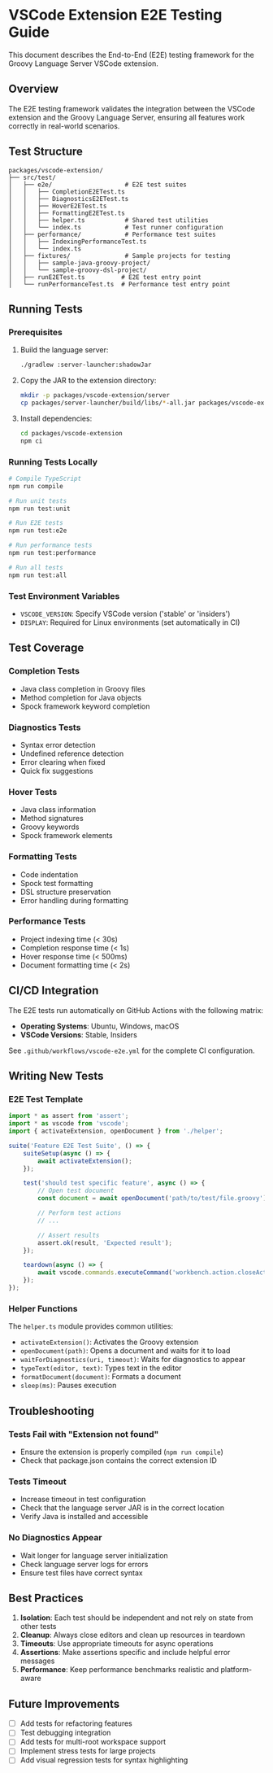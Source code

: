# VSCode Extension E2E Testing Guide

This document describes the End-to-End (E2E) testing framework for the Groovy Language Server VSCode extension.

## Overview

The E2E testing framework validates the integration between the VSCode extension and the Groovy Language Server, ensuring all features work correctly in real-world scenarios.

## Test Structure

```
packages/vscode-extension/
├── src/test/
│   ├── e2e/                    # E2E test suites
│   │   ├── CompletionE2ETest.ts
│   │   ├── DiagnosticsE2ETest.ts
│   │   ├── HoverE2ETest.ts
│   │   ├── FormattingE2ETest.ts
│   │   ├── helper.ts           # Shared test utilities
│   │   └── index.ts            # Test runner configuration
│   ├── performance/            # Performance test suites
│   │   ├── IndexingPerformanceTest.ts
│   │   └── index.ts
│   ├── fixtures/               # Sample projects for testing
│   │   ├── sample-java-groovy-project/
│   │   └── sample-groovy-dsl-project/
│   ├── runE2ETest.ts          # E2E test entry point
│   └── runPerformanceTest.ts  # Performance test entry point
```

## Running Tests

### Prerequisites

1. Build the language server:
   ```bash
   ./gradlew :server-launcher:shadowJar
   ```

2. Copy the JAR to the extension directory:
   ```bash
   mkdir -p packages/vscode-extension/server
   cp packages/server-launcher/build/libs/*-all.jar packages/vscode-extension/server/groovy-language-server.jar
   ```

3. Install dependencies:
   ```bash
   cd packages/vscode-extension
   npm ci
   ```

### Running Tests Locally

```bash
# Compile TypeScript
npm run compile

# Run unit tests
npm run test:unit

# Run E2E tests
npm run test:e2e

# Run performance tests
npm run test:performance

# Run all tests
npm run test:all
```

### Test Environment Variables

- `VSCODE_VERSION`: Specify VSCode version ('stable' or 'insiders')
- `DISPLAY`: Required for Linux environments (set automatically in CI)

## Test Coverage

### Completion Tests
- Java class completion in Groovy files
- Method completion for Java objects
- Spock framework keyword completion

### Diagnostics Tests
- Syntax error detection
- Undefined reference detection
- Error clearing when fixed
- Quick fix suggestions

### Hover Tests
- Java class information
- Method signatures
- Groovy keywords
- Spock framework elements

### Formatting Tests
- Code indentation
- Spock test formatting
- DSL structure preservation
- Error handling during formatting

### Performance Tests
- Project indexing time (< 30s)
- Completion response time (< 1s)
- Hover response time (< 500ms)
- Document formatting time (< 2s)

## CI/CD Integration

The E2E tests run automatically on GitHub Actions with the following matrix:

- **Operating Systems**: Ubuntu, Windows, macOS
- **VSCode Versions**: Stable, Insiders

See `.github/workflows/vscode-e2e.yml` for the complete CI configuration.

## Writing New Tests

### E2E Test Template

```typescript
import * as assert from 'assert';
import * as vscode from 'vscode';
import { activateExtension, openDocument } from './helper';

suite('Feature E2E Test Suite', () => {
    suiteSetup(async () => {
        await activateExtension();
    });

    test('should test specific feature', async () => {
        // Open test document
        const document = await openDocument('path/to/test/file.groovy');

        // Perform test actions
        // ...

        // Assert results
        assert.ok(result, 'Expected result');
    });

    teardown(async () => {
        await vscode.commands.executeCommand('workbench.action.closeActiveEditor');
    });
});
```

### Helper Functions

The `helper.ts` module provides common utilities:

- `activateExtension()`: Activates the Groovy extension
- `openDocument(path)`: Opens a document and waits for it to load
- `waitForDiagnostics(uri, timeout)`: Waits for diagnostics to appear
- `typeText(editor, text)`: Types text in the editor
- `formatDocument(document)`: Formats a document
- `sleep(ms)`: Pauses execution

## Troubleshooting

### Tests Fail with "Extension not found"
- Ensure the extension is properly compiled (`npm run compile`)
- Check that package.json contains the correct extension ID

### Tests Timeout
- Increase timeout in test configuration
- Check that the language server JAR is in the correct location
- Verify Java is installed and accessible

### No Diagnostics Appear
- Wait longer for language server initialization
- Check language server logs for errors
- Ensure test files have correct syntax

## Best Practices

1. **Isolation**: Each test should be independent and not rely on state from other tests
2. **Cleanup**: Always close editors and clean up resources in teardown
3. **Timeouts**: Use appropriate timeouts for async operations
4. **Assertions**: Make assertions specific and include helpful error messages
5. **Performance**: Keep performance benchmarks realistic and platform-aware

## Future Improvements

- [ ] Add tests for refactoring features
- [ ] Test debugging integration
- [ ] Add tests for multi-root workspace support
- [ ] Implement stress tests for large projects
- [ ] Add visual regression tests for syntax highlighting
